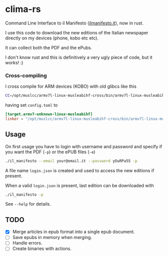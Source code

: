 # clima-rs

Command Line Interface to il Manifesto ([ilmanifesto.it](https://ilmanifesto.it)), now in rust.

I use this code to download the new editions of the Italian newspaper directly on my devices (phone, kobo etc etc).

It can collect both the PDF and the ePubs.

I don't know rust and this is definitively a very ugly piece of code, but it works! :)

### Cross-compiling

I cross compile for ARM devices (KOBO) with old glibcs like this

```bash
CC=/opt/muslcc/armv7l-linux-musleabihf-cross/bin/armv7l-linux-musleabihf-cc CFLAGS="-march=armv7-a -mfpu=neon -mfloat-abi=hard" cargo build --release --target=armv7-unknown-linux-musleabihf
```

having set `config.toml` to

```toml
[target.armv7-unknown-linux-musleabihf]
linker = "/opt/muslcc/armv7l-linux-musleabihf-cross/bin/armv7l-linux-musleabihf-ld"
```



## Usage

On first usage you have to login with username and password and specify if you want the PDF (`-p`) or the ePUB files (`-e`)

```bash
./il_manifesto --email your@email.it --password yOuRPa55 -p
```

A file name `login.json` is created and used to access the new editions if present.

When a valid `login.json` is present, last edition can be downloaded with

```bash
./il_manifesto -p
```

See `--help` for details.

## TODO

- [x] Merge articles in epub format into a single epub document.
- [ ] Save epubs in memory when merging.
- [ ] Handle errors.
- [ ] Create binaries with actions.
